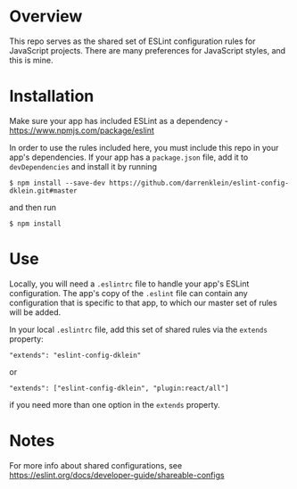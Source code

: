 # Overview
This repo serves as the shared set of ESLint configuration rules for JavaScript projects. There are many preferences for JavaScript styles, and this is mine.


# Installation
Make sure your app has included ESLint as a dependency - https://www.npmjs.com/package/eslint

In order to use the rules included here, you must include this repo in your app's dependencies. If your app has a `package.json` file, add it to `devDependencies` and install it by running

    $ npm install --save-dev https://github.com/darrenklein/eslint-config-dklein.git#master

and then run

    $ npm install


# Use
Locally, you will need a `.eslintrc` file to handle your app's ESLint configuration. The app's copy of the `.eslint` file can contain any configuration that is specific to that app, to which our master set of rules will be added.

In your local `.eslintrc` file, add this set of shared rules via the `extends` property:

    "extends": "eslint-config-dklein"

or

    "extends": ["eslint-config-dklein", "plugin:react/all"]

if you need more than one option in the `extends` property.


# Notes
For more info about shared configurations, see https://eslint.org/docs/developer-guide/shareable-configs